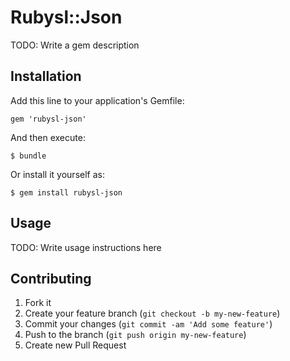# Rubysl::Json

TODO: Write a gem description

## Installation

Add this line to your application's Gemfile:

    gem 'rubysl-json'

And then execute:

    $ bundle

Or install it yourself as:

    $ gem install rubysl-json

## Usage

TODO: Write usage instructions here

## Contributing

1. Fork it
2. Create your feature branch (`git checkout -b my-new-feature`)
3. Commit your changes (`git commit -am 'Add some feature'`)
4. Push to the branch (`git push origin my-new-feature`)
5. Create new Pull Request
